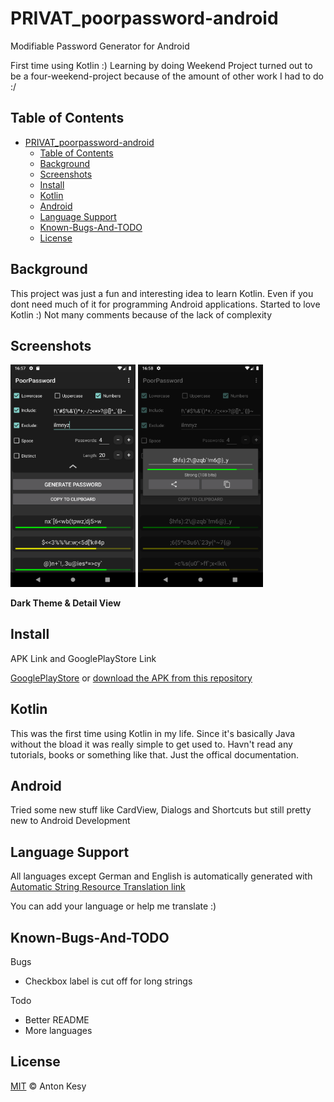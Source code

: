 # PRIVAT_poorpassword-android

Modifiable Password Generator for Android

First time using Kotlin :) Learning by doing
Weekend Project turned out to be a four-weekend-project because of the amount of other work I had to do :/

## Table of Contents

- [PRIVAT_poorpassword-android](#privat_poorpassword-android)
  - [Table of Contents](#table-of-contents)
  - [Background](#background)
  - [Screenshots](#screenshots)
  - [Install](#install)
  - [Kotlin](#kotlin)
  - [Android](#android)
  - [Language Support](#language-support)
  - [Known-Bugs-And-TODO](#known-bugs-and-todo)
  - [License](#license)

## Background
This project was just a fun and interesting idea to learn Kotlin. Even if you dont need much of it for programming Android applications. Started to love Kotlin :) Not many comments because of the lack of complexity

## Screenshots

<p float="left">
<img src="screenshots/phone/Screenshot_1608998274.png?raw=true" width="200" />
<img src="screenshots/phone/Screenshot_1608998326.png?raw=true" width="200" />
</p>

**Dark Theme & Detail View**

## Install

APK Link and GooglePlayStore Link

[GooglePlayStore](https://play.google.com/store/apps/details?id=com.poorskill.poorpassword "PoorPassword on GooglePlayStore") or [download the APK from this repository](../master/app/release/poorpassword.apk)

## Kotlin

This was the first time using Kotlin in my life. Since it's basically Java without the bload it was really simple to get used to. Havn't read any tutorials, books or something like that. Just the offical documentation. 

## Android

Tried some new stuff like CardView, Dialogs and Shortcuts but still pretty new to Android Development

## Language Support

All languages except German and English is automatically generated with [Automatic String Resource Translation link](https://asrt.gluege.boerde.de/)

You can add your language or help me translate :) 

## Known-Bugs-And-TODO

Bugs
* Checkbox label is cut off for long strings

Todo
* Better README
* More languages

## License

[MIT](LICENSE) © Anton Kesy